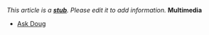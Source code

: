 *This article is a **[stub](http://www.theopedia.com/Category:Theopedia_stubs "Category:Theopedia stubs")**. Please edit it to add information.*
**Multimedia**

-   [Ask Doug](http://www.youtube.com/results?search_query=Ask+Doug+CanonWired&aq=f)



